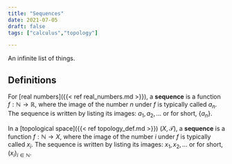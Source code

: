 ```yaml
---
title: "Sequences"
date: 2021-07-05
draft: false
tags: ["calculus","topology"]

---
```


An infinite list of things.

## Definitions
For [real numbers]({{< ref real_numbers.md >}}), a **sequence** is a function $f: \mathbb{N} \to \mathbb{R}$, where the image of the number $n$ under $f$ is typically called $a_n$. The sequence is written by listing its images: $a_1, a_2, \dots$ or for short, $\{a_n\}$.

In a [topological space]({{< ref topology_def.md >}}) $(X, \mathcal{T})$, a **sequence** is a function $f: \mathbb{N} \to X$, where the image of the number $i$ under $f$ is typically called $x_i$. The sequence is written by listing its images: $x_1, x_2, \dots$ or for short, $(x_i)_{i \in \mathbb{N}}$.

